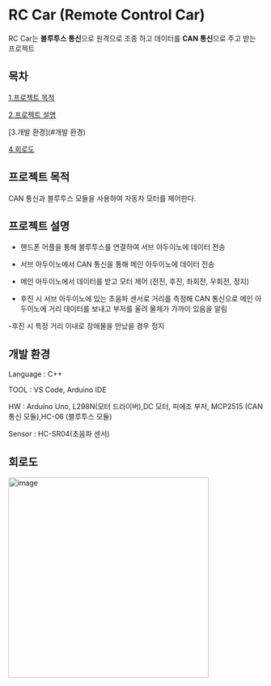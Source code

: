 # **RC Car (Remote Control Car)**

RC Car는 **블루투스 통신**으로 원격으로 조종 하고 데이터를 **CAN 통신**으로 주고 받는 프로젝트

## 목차
[1.프로젝트 목적](#프로젝트-목적)

[2.프로젝트 설명](#프로젝트-설명)

[3.개발 환경](#개발 환경)

[4.회로도](#회로도)
## 프로젝트 목적
CAN 통신과 블루투스 모듈을 사용하여 자동차 모터를 제어한다.

## 프로젝트 설명
- 핸드폰 어플을 통해 블루투스를 연결하여 서브 아두이노에 데이터 전송
  
- 서브 아두이노에서 CAN 통신을 통해 메인 아두이노에 데이터 전송

- 메인 아두이노에서 데이터를 받고 모터 제어 (전진, 후진, 좌회전, 우회전, 정지)

- 후진 시 서브 아두이노에 있는 초음파 센서로 거리를 측정해 CAN 통신으로 메인 아두이노에 거리 데이터를 보내고 부저를 울려 물체가 가까이 있음을 알림

-후진 시 특정 거리 이내로 장애물을 만났을 경우 정지






## 개발 환경
 Language : C++
 
 TOOL : VS Code, Arduino IDE
 
 HW :
     Arduino Uno, L298N(모터 드라이버),DC 모터, 피에조 부저,
     MCP2515 (CAN통신 모듈),HC-06 (블루투스 모듈)

Sensor : HC-SR04(초음파 센서)

     




## 회로도
<img width="396" alt="image" src="https://github.com/JHyeok97/RC_Car/assets/95965218/e62fdd47-752c-4e25-adc3-e1cb157718a5">
